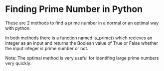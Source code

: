 # Finding Prime Number in Python

These are 2 methods to find a prime number in a normal or an optimal way with python.

In both methods there is a function named is_prime() which recieves an integer as an input and returns the Boolean value of True or False whether the input integer is prime number or not.

Note: The optimal method is very useful for identifing large prime numbers very quickly.
